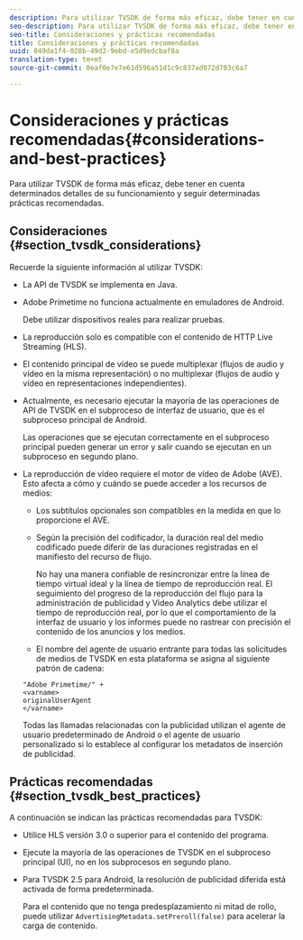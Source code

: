 ```yaml
---
description: Para utilizar TVSDK de forma más eficaz, debe tener en cuenta determinados detalles de su funcionamiento y seguir determinadas prácticas recomendadas.
seo-description: Para utilizar TVSDK de forma más eficaz, debe tener en cuenta determinados detalles de su funcionamiento y seguir determinadas prácticas recomendadas.
seo-title: Consideraciones y prácticas recomendadas
title: Consideraciones y prácticas recomendadas
uuid: 049da1f4-028b-49d2-9ebd-e5d9edcbaf8a
translation-type: tm+mt
source-git-commit: 0eaf0e7e7e61d596a51d1c9c837ad072d703c6a7

---
```



# Consideraciones y prácticas recomendadas{#considerations-and-best-practices}

Para utilizar TVSDK de forma más eficaz, debe tener en cuenta determinados detalles de su funcionamiento y seguir determinadas prácticas recomendadas.

## Consideraciones {#section_tvsdk_considerations}

Recuerde la siguiente información al utilizar TVSDK:

* La API de TVSDK se implementa en Java.
* Adobe Primetime no funciona actualmente en emuladores de Android.

   Debe utilizar dispositivos reales para realizar pruebas.
* La reproducción solo es compatible con el contenido de HTTP Live Streaming (HLS).
* El contenido principal de vídeo se puede multiplexar (flujos de audio y vídeo en la misma representación) o no multiplexar (flujos de audio y vídeo en representaciones independientes).
* Actualmente, es necesario ejecutar la mayoría de las operaciones de API de TVSDK en el subproceso de interfaz de usuario, que es el subproceso principal de Android.

   Las operaciones que se ejecutan correctamente en el subproceso principal pueden generar un error y salir cuando se ejecutan en un subproceso en segundo plano.
* La reproducción de vídeo requiere el motor de vídeo de Adobe (AVE). Esto afecta a cómo y cuándo se puede acceder a los recursos de medios:

   * Los subtítulos opcionales son compatibles en la medida en que lo proporcione el AVE.
   * Según la precisión del codificador, la duración real del medio codificado puede diferir de las duraciones registradas en el manifiesto del recurso de flujo.

      No hay una manera confiable de resincronizar entre la línea de tiempo virtual ideal y la línea de tiempo de reproducción real. El seguimiento del progreso de la reproducción del flujo para la administración de publicidad y Video Analytics debe utilizar el tiempo de reproducción real, por lo que el comportamiento de la interfaz de usuario y los informes puede no rastrear con precisión el contenido de los anuncios y los medios.
   * El nombre del agente de usuario entrante para todas las solicitudes de medios de TVSDK en esta plataforma se asigna al siguiente patrón de cadena:

   ```
   "Adobe Primetime/" + 
   <varname>
   originalUserAgent
   </varname> 
   ```

   Todas las llamadas relacionadas con la publicidad utilizan el agente de usuario predeterminado de Android o el agente de usuario personalizado si lo establece al configurar los metadatos de inserción de publicidad.

## Prácticas recomendadas {#section_tvsdk_best_practices}

A continuación se indican las prácticas recomendadas para TVSDK:

* Utilice HLS versión 3.0 o superior para el contenido del programa.
* Ejecute la mayoría de las operaciones de TVSDK en el subproceso principal (UI), no en los subprocesos en segundo plano.
* Para TVSDK 2.5 para Android, la resolución de publicidad diferida está activada de forma predeterminada.

   Para el contenido que no tenga predesplazamiento ni mitad de rollo, puede utilizar `AdvertisingMetadata.setPreroll(false)` para acelerar la carga de contenido.
